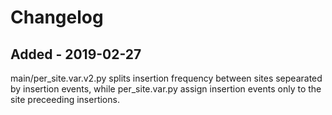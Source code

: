 # Changelog

## Added - 2019-02-27

main/per_site.var.v2.py  splits insertion frequency between sites sepearated by insertion events, while per_site.var.py assign insertion events only to the site preceeding insertions.
